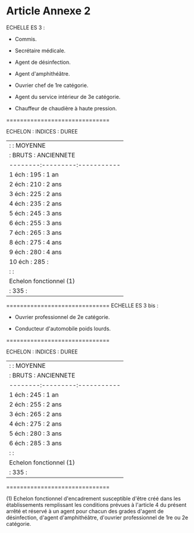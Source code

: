# Article Annexe 2

ECHELLE ES 3 :

- Commis.

- Secrétaire médicale.

- Agent de désinfection.

- Agent d'amphithéâtre.

- Ouvrier chef de 1re catégorie.

- Agent du service intérieur de 3e catégorie.

- Chauffeur de chaudière à haute pression.

==============================

ECHELON : INDICES :  DUREE

<table>
<tr>
<td>         :         : MOYENNE</td>
</tr>
<tr>
<td>         :  BRUTS  : ANCIENNETE</td>
</tr>
<tr>
<td> --------:---------:-----------</td>
</tr>
<tr>
<td>  1 éch  :   195   :  1 an</td>
</tr>
<tr>
<td>  2 éch  :   210   :  2 ans</td>
</tr>
<tr>
<td>  3 éch  :   225   :  2 ans</td>
</tr>
<tr>
<td>  4 éch  :   235   :  2 ans</td>
</tr>
<tr>
<td>  5 éch  :   245   :  3 ans</td>
</tr>
<tr>
<td>  6 éch  :   255   :  3 ans</td>
</tr>
<tr>
<td>  7 éch  :   265   :  3 ans</td>
</tr>
<tr>
<td>  8 éch  :   275   :  4 ans</td>
</tr>
<tr>
<td>  9 éch  :   280   :  4 ans</td>
</tr>
<tr>
<td> 10 éch  :   285   :</td>
</tr>
<tr>
<td>         :         :</td>
</tr>
<tr>
<td> Echelon fonctionnel (1)</td>
</tr>
<tr>
<td>         :   335   :</td>
</tr>
</table>

==============================   ECHELLE ES 3 bis :

- Ouvrier professionnel de 2e catégorie.

- Conducteur d'automobile poids lourds.

==============================

ECHELON : INDICES :  DUREE

<table>
<tr>
<td>         :         : MOYENNE</td>
</tr>
<tr>
<td>         :  BRUTS  : ANCIENNETE</td>
</tr>
<tr>
<td> --------:---------:-----------</td>
</tr>
<tr>
<td>  1 éch  :   245   :  1 an</td>
</tr>
<tr>
<td>  2 éch  :   255   :  2 ans</td>
</tr>
<tr>
<td>  3 éch  :   265   :  2 ans</td>
</tr>
<tr>
<td>  4 éch  :   275   :  2 ans</td>
</tr>
<tr>
<td>  5 éch  :   280   :  3 ans</td>
</tr>
<tr>
<td>  6 éch  :   285   :  3 ans</td>
</tr>
<tr>
<td>         :         :</td>
</tr>
<tr>
<td> Echelon fonctionnel (1)</td>
</tr>
<tr>
<td>         :   335   :</td>
</tr>
</table>

==============================

(1) Echelon fonctionnel d'encadrement susceptible d'être créé dans les établissements remplissant les conditions prévues à l'article 4 du présent arrêté et réservé à un agent pour chacun des grades d'agent de désinfection, d'agent d'amphithéâtre, d'ouvrier professionnel de 1re ou 2e catégorie.
